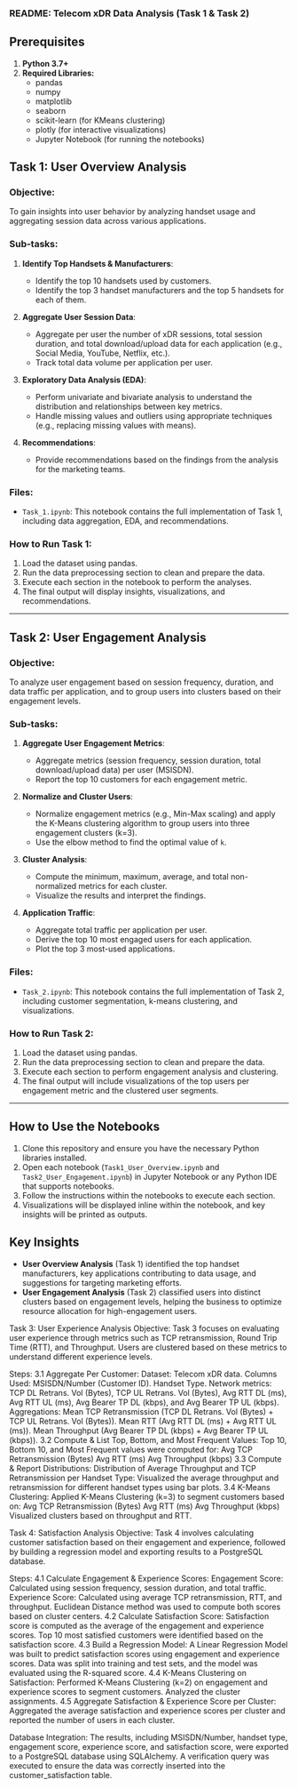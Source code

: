 ### README: Telecom xDR Data Analysis (Task 1 & Task 2)

## Prerequisites

1. **Python 3.7+**
2. **Required Libraries:**
   - pandas
   - numpy
   - matplotlib
   - seaborn
   - scikit-learn (for KMeans clustering)
   - plotly (for interactive visualizations)
   - Jupyter Notebook (for running the notebooks)

## Task 1: User Overview Analysis

### Objective:

To gain insights into user behavior by analyzing handset usage and aggregating session data across various applications.

### Sub-tasks:

1. **Identify Top Handsets & Manufacturers**:

   - Identify the top 10 handsets used by customers.
   - Identify the top 3 handset manufacturers and the top 5 handsets for each of them.

2. **Aggregate User Session Data**:

   - Aggregate per user the number of xDR sessions, total session duration, and total download/upload data for each application (e.g., Social Media, YouTube, Netflix, etc.).
   - Track total data volume per application per user.

3. **Exploratory Data Analysis (EDA)**:

   - Perform univariate and bivariate analysis to understand the distribution and relationships between key metrics.
   - Handle missing values and outliers using appropriate techniques (e.g., replacing missing values with means).

4. **Recommendations**:
   - Provide recommendations based on the findings from the analysis for the marketing teams.

### Files:

- `Task_1.ipynb`: This notebook contains the full implementation of Task 1, including data aggregation, EDA, and recommendations.

### How to Run Task 1:

1. Load the dataset using pandas.
2. Run the data preprocessing section to clean and prepare the data.
3. Execute each section in the notebook to perform the analyses.
4. The final output will display insights, visualizations, and recommendations.

---

## Task 2: User Engagement Analysis

### Objective:

To analyze user engagement based on session frequency, duration, and data traffic per application, and to group users into clusters based on their engagement levels.

### Sub-tasks:

1. **Aggregate User Engagement Metrics**:

   - Aggregate metrics (session frequency, session duration, total download/upload data) per user (MSISDN).
   - Report the top 10 customers for each engagement metric.

2. **Normalize and Cluster Users**:

   - Normalize engagement metrics (e.g., Min-Max scaling) and apply the K-Means clustering algorithm to group users into three engagement clusters (k=3).
   - Use the elbow method to find the optimal value of `k`.

3. **Cluster Analysis**:

   - Compute the minimum, maximum, average, and total non-normalized metrics for each cluster.
   - Visualize the results and interpret the findings.

4. **Application Traffic**:
   - Aggregate total traffic per application per user.
   - Derive the top 10 most engaged users for each application.
   - Plot the top 3 most-used applications.

### Files:

- `Task_2.ipynb`: This notebook contains the full implementation of Task 2, including customer segmentation, k-means clustering, and visualizations.

### How to Run Task 2:

1. Load the dataset using pandas.
2. Run the data preprocessing section to clean and prepare the data.
3. Execute each section to perform engagement analysis and clustering.
4. The final output will include visualizations of the top users per engagement metric and the clustered user segments.

---

## How to Use the Notebooks

1. Clone this repository and ensure you have the necessary Python libraries installed.
2. Open each notebook (`Task1_User_Overview.ipynb` and `Task2_User_Engagement.ipynb`) in Jupyter Notebook or any Python IDE that supports notebooks.
3. Follow the instructions within the notebooks to execute each section.
4. Visualizations will be displayed inline within the notebook, and key insights will be printed as outputs.

## Key Insights

- **User Overview Analysis** (Task 1) identified the top handset manufacturers, key applications contributing to data usage, and suggestions for targeting marketing efforts.
- **User Engagement Analysis** (Task 2) classified users into distinct clusters based on engagement levels, helping the business to optimize resource allocation for high-engagement users.

Task 3: User Experience Analysis
Objective:
Task 3 focuses on evaluating user experience through metrics such as TCP retransmission, Round Trip Time (RTT), and Throughput. Users are clustered based on these metrics to understand different experience levels.

Steps:
3.1 Aggregate Per Customer:
Dataset: Telecom xDR data.
Columns Used:
MSISDN/Number (Customer ID).
Handset Type.
Network metrics: TCP DL Retrans. Vol (Bytes), TCP UL Retrans. Vol (Bytes), Avg RTT DL (ms), Avg RTT UL (ms), Avg Bearer TP DL (kbps), and Avg Bearer TP UL (kbps).
Aggregations:
Mean TCP Retransmission (TCP DL Retrans. Vol (Bytes) + TCP UL Retrans. Vol (Bytes)).
Mean RTT (Avg RTT DL (ms) + Avg RTT UL (ms)).
Mean Throughput (Avg Bearer TP DL (kbps) + Avg Bearer TP UL (kbps)).
3.2 Compute & List Top, Bottom, and Most Frequent Values:
Top 10, Bottom 10, and Most Frequent values were computed for:
Avg TCP Retransmission (Bytes)
Avg RTT (ms)
Avg Throughput (kbps)
3.3 Compute & Report Distributions:
Distribution of Average Throughput and TCP Retransmission per Handset Type:
Visualized the average throughput and retransmission for different handset types using bar plots.
3.4 K-Means Clustering:
Applied K-Means Clustering (k=3) to segment customers based on:
Avg TCP Retransmission (Bytes)
Avg RTT (ms)
Avg Throughput (kbps)
Visualized clusters based on throughput and RTT.

Task 4: Satisfaction Analysis
Objective:
Task 4 involves calculating customer satisfaction based on their engagement and experience, followed by building a regression model and exporting results to a PostgreSQL database.

Steps:
4.1 Calculate Engagement & Experience Scores:
Engagement Score: Calculated using session frequency, session duration, and total traffic.
Experience Score: Calculated using average TCP retransmission, RTT, and throughput.
Euclidean Distance method was used to compute both scores based on cluster centers.
4.2 Calculate Satisfaction Score:
Satisfaction score is computed as the average of the engagement and experience scores.
Top 10 most satisfied customers were identified based on the satisfaction score.
4.3 Build a Regression Model:
A Linear Regression Model was built to predict satisfaction scores using engagement and experience scores.
Data was split into training and test sets, and the model was evaluated using the R-squared score.
4.4 K-Means Clustering on Satisfaction:
Performed K-Means Clustering (k=2) on engagement and experience scores to segment customers.
Analyzed the cluster assignments.
4.5 Aggregate Satisfaction & Experience Score per Cluster:
Aggregated the average satisfaction and experience scores per cluster and reported the number of users in each cluster.

Database Integration:
The results, including MSISDN/Number, handset type, engagement score, experience score, and satisfaction score, were exported to a PostgreSQL database using SQLAlchemy.
A verification query was executed to ensure the data was correctly inserted into the customer_satisfaction table.
